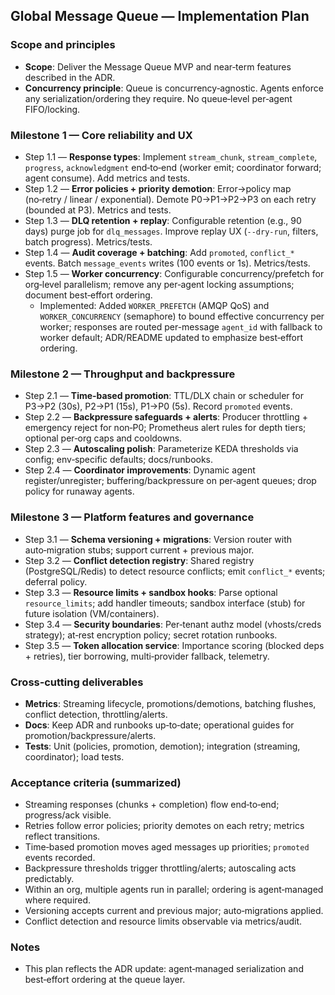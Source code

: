 ## Global Message Queue — Implementation Plan

### Scope and principles
- **Scope**: Deliver the Message Queue MVP and near‑term features described in the ADR.
- **Concurrency principle**: Queue is concurrency‑agnostic. Agents enforce any serialization/ordering they require. No queue‑level per‑agent FIFO/locking.

### Milestone 1 — Core reliability and UX
- Step 1.1 — **Response types**: Implement `stream_chunk`, `stream_complete`, `progress`, `acknowledgment` end‑to‑end (worker emit; coordinator forward; agent consume). Add metrics and tests.
- Step 1.2 — **Error policies + priority demotion**: Error→policy map (no‑retry / linear / exponential). Demote P0→P1→P2→P3 on each retry (bounded at P3). Metrics and tests.
- Step 1.3 — **DLQ retention + replay**: Configurable retention (e.g., 90 days) purge job for `dlq_messages`. Improve replay UX (`--dry-run`, filters, batch progress). Metrics/tests.
- Step 1.4 — **Audit coverage + batching**: Add `promoted`, `conflict_*` events. Batch `message_events` writes (100 events or 1s). Metrics/tests.
- Step 1.5 — **Worker concurrency**: Configurable concurrency/prefetch for org‑level parallelism; remove any per‑agent locking assumptions; document best‑effort ordering.
  - Implemented: Added `WORKER_PREFETCH` (AMQP QoS) and `WORKER_CONCURRENCY` (semaphore) to bound effective concurrency per worker; responses are routed per-message `agent_id` with fallback to worker default; ADR/README updated to emphasize best‑effort ordering.

### Milestone 2 — Throughput and backpressure
- Step 2.1 — **Time‑based promotion**: TTL/DLX chain or scheduler for P3→P2 (30s), P2→P1 (15s), P1→P0 (5s). Record `promoted` events.
- Step 2.2 — **Backpressure safeguards + alerts**: Producer throttling + emergency reject for non‑P0; Prometheus alert rules for depth tiers; optional per‑org caps and cooldowns.
- Step 2.3 — **Autoscaling polish**: Parameterize KEDA thresholds via config; env‑specific defaults; docs/runbooks.
- Step 2.4 — **Coordinator improvements**: Dynamic agent register/unregister; buffering/backpressure on per‑agent queues; drop policy for runaway agents.

### Milestone 3 — Platform features and governance
- Step 3.1 — **Schema versioning + migrations**: Version router with auto‑migration stubs; support current + previous major.
- Step 3.2 — **Conflict detection registry**: Shared registry (PostgreSQL/Redis) to detect resource conflicts; emit `conflict_*` events; deferral policy.
- Step 3.3 — **Resource limits + sandbox hooks**: Parse optional `resource_limits`; add handler timeouts; sandbox interface (stub) for future isolation (VM/containers).
- Step 3.4 — **Security boundaries**: Per‑tenant authz model (vhosts/creds strategy); at‑rest encryption policy; secret rotation runbooks.
- Step 3.5 — **Token allocation service**: Importance scoring (blocked deps + retries), tier borrowing, multi‑provider fallback, telemetry.

### Cross‑cutting deliverables
- **Metrics**: Streaming lifecycle, promotions/demotions, batching flushes, conflict detection, throttling/alerts.
- **Docs**: Keep ADR and runbooks up‑to‑date; operational guides for promotion/backpressure/alerts.
- **Tests**: Unit (policies, promotion, demotion); integration (streaming, coordinator); load tests.

### Acceptance criteria (summarized)
- Streaming responses (chunks + completion) flow end‑to‑end; progress/ack visible.
- Retries follow error policies; priority demotes on each retry; metrics reflect transitions.
- Time‑based promotion moves aged messages up priorities; `promoted` events recorded.
- Backpressure thresholds trigger throttling/alerts; autoscaling acts predictably.
- Within an org, multiple agents run in parallel; ordering is agent‑managed where required.
- Versioning accepts current and previous major; auto‑migrations applied.
- Conflict detection and resource limits observable via metrics/audit.

### Notes
- This plan reflects the ADR update: agent‑managed serialization and best‑effort ordering at the queue layer.

